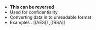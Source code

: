 - **This can be reversed**
- Used for confidentiality
- Converting data in to unreadable format
- Examples : [[AES]] ,[[RSA]]